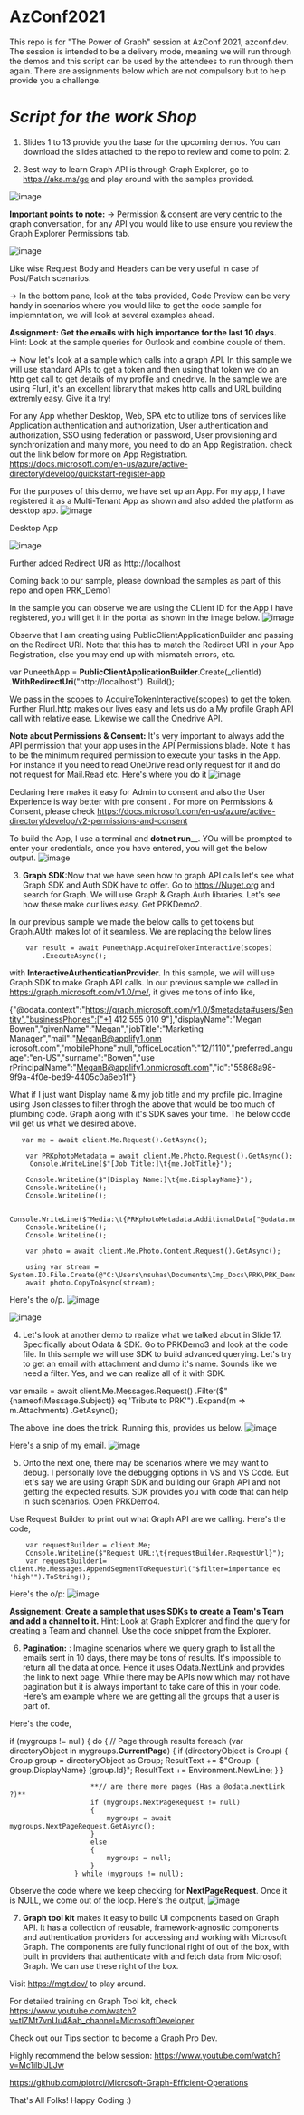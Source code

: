 # AzConf2021
This repo is for "The Power of Graph" session at AzConf 2021, azconf.dev. The session is intended to be a delivery mode, meaning we will run through the demos and this script can be used by the attendees to run through them again. There are assignments below which are not compulsory but to help provide you a challenge.

_**Script for the work Shop**_
=================================

1. Slides 1 to 13 provide you the base for the upcoming demos. You can download the slides attached to the repo to review and come to point 2.

2. Best way to learn Graph API is through Graph Explorer, go to https://aka.ms/ge and play around with the samples provided. 

![image](https://user-images.githubusercontent.com/3333558/139537626-094bc7d0-d691-4192-bc6c-ba1a76ab7d9e.png)

**Important points to note:**
-> Permission & consent are very centric to the graph conversation, for any API you would like to use ensure you review the Graph Explorer Permissions tab.

![image](https://user-images.githubusercontent.com/3333558/139537682-fd1ef951-3115-4a42-b77d-0cb4ea1256e3.png)

Like wise Request Body and Headers can be very useful in case of Post/Patch scenarios.

-> In the bottom pane, look at the tabs provided, Code Preview can be very handy in scenarios where you would like to get the code sample for implemntation, we will look at several examples ahead.

**Assignment: Get the emails with high importance for the last 10 days.**
Hint: Look at the sample queries for Outlook and combine couple of them.

-> Now let's look at a sample which calls into a graph API. In this sample we will use standard APIs to get a token and then using that token we do an http get call to get details of my profile and onedrive.
In the sample we are using Flurl, it's an excellent library that makes http calls and URL building extremly easy. Give it a try!

For any App whether Desktop, Web, SPA etc to utilize tons of services like Application authentication and authorization, User authentication and authorization, SSO using federation or password, User provisioning and synchronization and many more, you need to do an App Registration.
check out the link below for more on App Registration.
https://docs.microsoft.com/en-us/azure/active-directory/develop/quickstart-register-app

For the purposes of this demo, we have set up an App. For my app, I have registered it as a Multi-Tenant App as shown and also added the platform as desktop app.
![image](https://user-images.githubusercontent.com/3333558/139538726-f4659979-5162-454f-84a3-8bea9c4fb2c8.png)

Desktop App

![image](https://user-images.githubusercontent.com/3333558/139538779-94d393db-2b74-4ca4-aa3c-71b2893a5b35.png)

Further added Redirect URI as http://localhost

Coming back to our sample, please download the samples as part of this repo and open PRK_Demo1

In the sample you can observe we are using the CLient ID for the App I have registered, you will get it in the portal as shown in the image below.
![image](https://user-images.githubusercontent.com/3333558/139538906-6c0a032d-5aa2-48cd-b69b-086b1e37101e.png)

Observe that I am creating using PublicClientApplicationBuilder and passing on the Redirect URI. Note that this has to match the Redirect URI in your App Registration, else you may end up with mismatch errors, etc.

var PuneethApp = **PublicClientApplicationBuilder**.Create(_clientId)
            .**WithRedirectUri**("http://localhost")
            .Build();

We pass in the scopes to AcquireTokenInteractive(scopes) to get the token. Further Flurl.http makes our lives easy and lets us do a My profile Graph API call with relative ease. Likewise we call the Onedrive API.

**Note about Permissions & Consent:** It's very important to always add the API permission that your app uses in the API Permissions blade. Note it has to be the minimum required permission to execute your tasks in the App. For instance if you need to read OneDrive read only request for it and do not request for Mail.Read etc.
Here's where you do it
![image](https://user-images.githubusercontent.com/3333558/139540169-7d04b1ee-4c7a-4e80-8c0c-8e8426c495ec.png)

Declaring here makes it easy for Admin to consent and also the User Experience is way better with pre consent . For more on Permissions & Consent, please check https://docs.microsoft.com/en-us/azure/active-directory/develop/v2-permissions-and-consent

To build the App, I use a terminal and **dotnet run**__.
YOu will be prompted to enter your credentials, once you have entered, you will get the below output.
![image](https://user-images.githubusercontent.com/3333558/139539248-d1b628a1-a767-4709-88d5-df459f153bb9.png)

3. **Graph SDK**:Now that we have seen how to graph API calls let's see what Graph SDK and Auth SDK have to offer. Go to https://Nuget.org and search for Graph. We will use Graph & Graph.Auth libraries. Let's see how these make our lives easy. Get PRKDemo2.

In our previous sample we made the below calls to get tokens but Graph.AUth makes lot of it seamless. We are replacing the below lines 
        
        var result = await PuneethApp.AcquireTokenInteractive(scopes)
            .ExecuteAsync();
        
with **InteractiveAuthenticationProvider.**
In this sample, we will will use Graph SDK to make Graph API calls. In our previous sample we called in https://graph.microsoft.com/v1.0/me/, it gives me tons of info like,

{"@odata.context":"https://graph.microsoft.com/v1.0/$metadata#users/$entity","businessPhones":["+1 412 555 010
9"],"displayName":"Megan Bowen","givenName":"Megan","jobTitle":"Marketing Manager","mail":"MeganB@applify1.onm
icrosoft.com","mobilePhone":null,"officeLocation":"12/1110","preferredLanguage":"en-US","surname":"Bowen","use
rPrincipalName":"MeganB@applify1.onmicrosoft.com","id":"55868a98-9f9a-4f0e-bed9-4405c0a6eb1f"}

What if I just want Display name & my job title and my profile pic. Imagine using Json classes to filter throgh the above that would be too much of plumbing code. Graph along with it's SDK saves your time. The below code wil get us what we desired above.

       var me = await client.Me.Request().GetAsync();
            
        var PRKphotoMetadata = await client.Me.Photo.Request().GetAsync();
         Console.WriteLine($"[Job Title:]\t{me.JobTitle}");

        Console.WriteLine($"[Display Name:]\t{me.DisplayName}");
        Console.WriteLine();
        Console.WriteLine();

        Console.WriteLine($"Media:\t{PRKphotoMetadata.AdditionalData["@odata.mediaContentType"]}");
        Console.WriteLine();
        Console.WriteLine();

        var photo = await client.Me.Photo.Content.Request().GetAsync();

        using var stream = System.IO.File.Create(@"C:\Users\nsuhas\Documents\Imp_Docs\PRK\PRK_Demo2\profile.jpg");
        await photo.CopyToAsync(stream);
        
Here's the o/p.
![image](https://user-images.githubusercontent.com/3333558/139539868-ae9e473d-4791-4516-bb88-a14cb18ca188.png)

![image](https://user-images.githubusercontent.com/3333558/139539888-e44a5e7c-2429-46ed-8c4e-47c460424424.png)

4. Let's look at another demo to realize what we talked about in Slide 17. Specifically about Odata & SDK. Go to PRKDemo3 and look at the code file. In this sample we will use SDK to build advanced querying. Let's try to get an email with attachment and dump it's name. Sounds like we need a filter. Yes, and we can realize all of it with SDK.

var emails = await client.Me.Messages.Request()
            .Filter($"{nameof(Message.Subject)} eq 'Tribute to PRK'")
            .Expand(m => m.Attachments)
            .GetAsync();

The above line does the trick. Running this, provides us below.
![image](https://user-images.githubusercontent.com/3333558/139540494-13121e34-b74c-40e4-96da-f456d38fb472.png)

Here's a snip of my email.
![image](https://user-images.githubusercontent.com/3333558/139540515-0275e545-0968-431b-9860-fc60d5fbaebe.png)

5. Onto the next one, there may be scenarios where we may want to debug. I personally love the debugging options in VS and VS Code. But let's say we are using Graph SDK and building our Graph API and not getting the expected results. SDK provides you with code that can help in such scenarios. Open PRKDemo4.

Use Request Builder to print out what Graph API are we calling.
Here's the code,
 
        var requestBuilder = client.Me;
        Console.WriteLine($"Request URL:\t{requestBuilder.RequestUrl}");
        var requestBuilder1=  client.Me.Messages.AppendSegmentToRequestUrl("$filter=importance eq 'high'").ToString();

Here's the o/p:
![image](https://user-images.githubusercontent.com/3333558/139540680-fde4c3ac-2810-4882-89d5-cabac389cd75.png)

**Assignement: Create a sample that uses SDKs to create a Team's Team and add a channel to it.**
Hint: Look at Graph Explorer and find the query for creating a Team and channel. Use the code snippet from the Explorer.

6. **Pagination:** : Imagine scenarios where we query graph to list all the emails sent in 10 days, there may be tons of results. It's impossible to return all the data at once. Hence it uses Odata.NextLink and provides the link to next page. While there may be APIs now which may not have pagination but it is always important to take care of this in your code. Here's am example where we are getting all the groups that a user is part of. 

Here's the code,

  if (mygroups != null)
                {
                    do
                    {
                        // Page through results
                        foreach (var directoryObject in mygroups.**CurrentPage**)
                        {
                            if (directoryObject is Group)
                            {
                                Group group = directoryObject as Group;
                                ResultText += $"Group: { group.DisplayName} {group.Id}";
                                ResultText += Environment.NewLine;
                            }
                        }

                        **// are there more pages (Has a @odata.nextLink ?)**
                        if (mygroups.NextPageRequest != null)
                        {
                            mygroups = await mygroups.NextPageRequest.GetAsync();
                        }
                        else
                        {
                            mygroups = null;
                        }
                    } while (mygroups != null);

Observe the code where we keep checking for **NextPageRequest**. Once it is NULL, we come out of the loop.
Here's the output,
![image](https://user-images.githubusercontent.com/3333558/139542289-dadef025-d635-4a82-a635-57192b705dd0.png)

7. **Graph tool kit** makes it easy to build UI components based on Graph API. It has a collection of reusable, framework-agnostic components and authentication providers for accessing and working with Microsoft Graph. The components are fully functional right of out of the box, with built in providers that authenticate with and fetch data from Microsoft Graph. We can use these right of the box.

Visit https://mgt.dev/ to play around.

For detailed training on Graph Tool kit, check https://www.youtube.com/watch?v=tlZMt7vnUu4&ab_channel=MicrosoftDeveloper

Check out our Tips section to become a Graph Pro Dev.

Highly recommend the below session:
https://www.youtube.com/watch?v=Mc1ilblJLJw

https://github.com/piotrci/Microsoft-Graph-Efficient-Operations


That's All Folks!
Happy Coding :)

 
